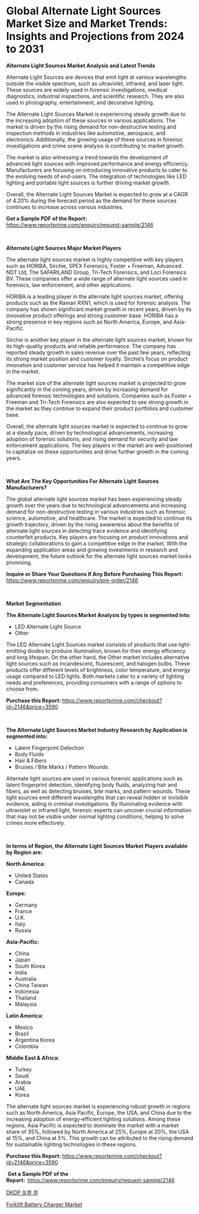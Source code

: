 <p><h1>Global Alternate Light Sources Market Size and Market Trends: Insights and Projections from 2024 to 2031</h1></p><p><strong>Alternate Light Sources Market Analysis and Latest Trends</strong></p>
<p><p>Alternate Light Sources are devices that emit light at various wavelengths outside the visible spectrum, such as ultraviolet, infrared, and laser light. These sources are widely used in forensic investigations, medical diagnostics, industrial inspections, and scientific research. They are also used in photography, entertainment, and decorative lighting.</p><p>The Alternate Light Sources Market is experiencing steady growth due to the increasing adoption of these sources in various applications. The market is driven by the rising demand for non-destructive testing and inspection methods in industries like automotive, aerospace, and electronics. Additionally, the growing usage of these sources in forensic investigations and crime scene analysis is contributing to market growth.</p><p>The market is also witnessing a trend towards the development of advanced light sources with improved performance and energy efficiency. Manufacturers are focusing on introducing innovative products to cater to the evolving needs of end-users. The integration of technologies like LED lighting and portable light sources is further driving market growth.</p><p>Overall, the Alternate Light Sources Market is expected to grow at a CAGR of 4.20% during the forecast period as the demand for these sources continues to increase across various industries.</p></p>
<p><strong>Get a Sample PDF of the Report:&nbsp;</strong> <a href="https://www.reportprime.com/enquiry/request-sample/2146">https://www.reportprime.com/enquiry/request-sample/2146</a></p>
<p>&nbsp;</p>
<p><strong>Alternate Light Sources Major Market Players</strong></p>
<p><p>The alternate light sources market is highly competitive with key players such as HORIBA, Sirchie, SPEX Forensics, Foster + Freeman, Advanced NDT Ltd, The SAFARILAND Group, Tri-Tech Forensics, and Loci Forensics BV. These companies offer a wide range of alternate light sources used in forensics, law enforcement, and other applications.</p><p>HORIBA is a leading player in the alternate light sources market, offering products such as the Raman RXN1, which is used for forensic analysis. The company has shown significant market growth in recent years, driven by its innovative product offerings and strong customer base. HORIBA has a strong presence in key regions such as North America, Europe, and Asia-Pacific.</p><p>Sirchie is another key player in the alternate light sources market, known for its high-quality products and reliable performance. The company has reported steady growth in sales revenue over the past few years, reflecting its strong market position and customer loyalty. Sirchie’s focus on product innovation and customer service has helped it maintain a competitive edge in the market.</p><p>The market size of the alternate light sources market is projected to grow significantly in the coming years, driven by increasing demand for advanced forensic technologies and solutions. Companies such as Foster + Freeman and Tri-Tech Forensics are also expected to see strong growth in the market as they continue to expand their product portfolios and customer base.</p><p>Overall, the alternate light sources market is expected to continue to grow at a steady pace, driven by technological advancements, increasing adoption of forensic solutions, and rising demand for security and law enforcement applications. The key players in the market are well-positioned to capitalize on these opportunities and drive further growth in the coming years.</p></p>
<p>&nbsp;</p>
<p><strong>What Are The Key Opportunities For Alternate Light Sources Manufacturers?</strong></p>
<p><p>The global alternate light sources market has been experiencing steady growth over the years due to technological advancements and increasing demand for non-destructive testing in various industries such as forensic science, automotive, and healthcare. The market is expected to continue its growth trajectory, driven by the rising awareness about the benefits of alternate light sources in detecting trace evidence and identifying counterfeit products. Key players are focusing on product innovations and strategic collaborations to gain a competitive edge in the market. With the expanding application areas and growing investments in research and development, the future outlook for the alternate light sources market looks promising.</p></p>
<p><strong>Inquire or Share Your Questions If Any Before Purchasing This Report:</strong> <a href="https://www.reportprime.com/enquiry/pre-order/2146">https://www.reportprime.com/enquiry/pre-order/2146</a></p>
<p>&nbsp;</p>
<p><strong>Market Segmentation</strong></p>
<p><strong>The Alternate Light Sources Market Analysis by types is segmented into:</strong></p>
<p><ul><li>LED Alternate Light Source</li><li>Other</li></ul></p>
<p><p>The LED Alternate Light Sources market consists of products that use light-emitting diodes to produce illumination, known for their energy efficiency and long lifespan. On the other hand, the Other market includes alternative light sources such as incandescent, fluorescent, and halogen bulbs. These products offer different levels of brightness, color temperature, and energy usage compared to LED lights. Both markets cater to a variety of lighting needs and preferences, providing consumers with a range of options to choose from.</p></p>
<p><strong>Purchase this Report:&nbsp;</strong><a href="https://www.reportprime.com/checkout?id=2146&price=3590">https://www.reportprime.com/checkout?id=2146&price=3590</a></p>
<p>&nbsp;</p>
<p><strong>The Alternate Light Sources Market Industry Research by Application is segmented into:</strong></p>
<p><ul><li>Latent Fingerprint Detection</li><li>Body Fluids</li><li>Hair & Fibers</li><li>Bruises / Bite Marks / Pattern Wounds</li></ul></p>
<p><p>Alternate light sources are used in various forensic applications such as latent fingerprint detection, identifying body fluids, analyzing hair and fibers, as well as detecting bruises, bite marks, and pattern wounds. These light sources emit different wavelengths that can reveal hidden or invisible evidence, aiding in criminal investigations. By illuminating evidence with ultraviolet or infrared light, forensic experts can uncover crucial information that may not be visible under normal lighting conditions, helping to solve crimes more effectively.</p></p>
<p>&nbsp;</p>
<p><strong>In terms of Region, the Alternate Light Sources Market Players available by Region are:</strong></p>
<p>
    <p> <strong> North America: </strong>
        <ul>
            <li>United States</li>
            <li>Canada</li>
        </ul>
        </p> 
    <p> <strong> Europe: </strong>
        <ul>
            <li>Germany</li>
            <li>France</li>
            <li>U.K.</li>
            <li>Italy</li>
            <li>Russia</li>
        </ul>
        </p> 
    <p> <strong> Asia-Pacific: </strong>
        <ul>
            <li>China</li>
            <li>Japan</li>
            <li>South Korea</li>
            <li>India</li>
            <li>Australia</li>
            <li>China Taiwan</li>
            <li>Indonesia</li>
            <li>Thailand</li>
            <li>Malaysia</li>
        </ul>
        </p> 
    <p> <strong> Latin America: </strong>
        <ul>
            <li>Mexico</li>
            <li>Brazil</li>
            <li>Argentina Korea</li>
            <li>Colombia</li>
        </ul>
        </p> 
    <p> <strong> Middle East & Africa: </strong>
        <ul>
            <li>Turkey</li>
            <li>Saudi</li>
            <li>Arabia</li>
            <li>UAE</li>
            <li>Korea</li>
        </ul>
    </p>
    </p>
<p><p>The alternate light sources market is experiencing robust growth in regions such as North America, Asia Pacific, Europe, the USA, and China due to the increasing adoption of energy-efficient lighting solutions. Among these regions, Asia Pacific is expected to dominate the market with a market share of 35%, followed by North America at 25%, Europe at 20%, the USA at 15%, and China at 5%. This growth can be attributed to the rising demand for sustainable lighting technologies in these regions.</p></p>
<p><strong>Purchase this Report: </strong><a href="https://www.reportprime.com/checkout?id=2146&price=3590">https://www.reportprime.com/checkout?id=2146&price=3590</a></p>
<p>&nbsp;<strong>Get a Sample PDF of the Report:&nbsp;&nbsp;</strong><a href="https://www.reportprime.com/enquiry/request-sample/2146">https://www.reportprime.com/enquiry/request-sample/2146</a></p>
<p><strong></strong></p>
<p><p><a href="https://github.com/laholand/Market-Research-Report-List-3/blob/main/531730010195.md">DKDP 포켈 셀</a></p><p><a href="https://github.com/JameTravis/Market-Research-Report-List-4/blob/main/forklift-battery-charger-market.md">Forklift Battery Charger Market</a></p></p>